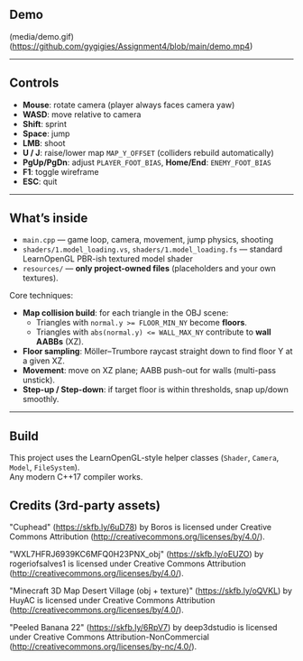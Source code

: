 ## Demo

(media/demo.gif)(https://github.com/gygigies/Assignment4/blob/main/demo.mp4)

---

## Controls

- **Mouse**: rotate camera (player always faces camera yaw)  
- **WASD**: move relative to camera  
- **Shift**: sprint  
- **Space**: jump  
- **LMB**: shoot  
- **U / J**: raise/lower map `MAP_Y_OFFSET` (colliders rebuild automatically)  
- **PgUp/PgDn**: adjust `PLAYER_FOOT_BIAS`, **Home/End**: `ENEMY_FOOT_BIAS`  
- **F1**: toggle wireframe  
- **ESC**: quit

---

## What’s inside

- `main.cpp` — game loop, camera, movement, jump physics, shooting  
- `shaders/1.model_loading.vs`, `shaders/1.model_loading.fs` — standard LearnOpenGL PBR-ish textured model shader  
- `resources/` — **only project-owned files** (placeholders and your own textures).  

Core techniques:
- **Map collision build**: for each triangle in the OBJ scene:  
  - Triangles with `normal.y >= FLOOR_MIN_NY` become **floors**.  
  - Triangles with `abs(normal.y) <= WALL_MAX_NY` contribute to **wall AABBs** (XZ).  
- **Floor sampling**: Möller–Trumbore raycast straight down to find floor Y at a given XZ.  
- **Movement**: move on XZ plane; AABB push-out for walls (multi-pass unstick).  
- **Step-up / Step-down**: if target floor is within thresholds, snap up/down smoothly.

---

## Build

This project uses the LearnOpenGL-style helper classes (`Shader`, `Camera`, `Model`, `FileSystem`).  
Any modern C++17 compiler works.

## Credits (3rd-party assets)

"Cuphead" (https://skfb.ly/6uD78) by Boros is licensed under Creative Commons Attribution (http://creativecommons.org/licenses/by/4.0/).

"WXL7HFRJ6939KC6MFQ0H23PNX_obj" (https://skfb.ly/oEUZO) by rogeriofsalves1 is licensed under Creative Commons Attribution (http://creativecommons.org/licenses/by/4.0/).

"Minecraft 3D Map Desert Village (obj + texture)" (https://skfb.ly/oQVKL) by HuyAC is licensed under Creative Commons Attribution (http://creativecommons.org/licenses/by/4.0/).

"Peeled Banana 22" (https://skfb.ly/6RpV7) by deep3dstudio is licensed under Creative Commons Attribution-NonCommercial (http://creativecommons.org/licenses/by-nc/4.0/).
